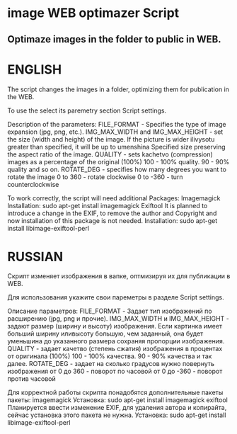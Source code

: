 # image WEB optimazer Script
## Optimaze images in the folder to public in WEB.

# ENGLISH
The script changes the images in a folder, optimizing them for publication in the WEB.

To use the select its paremetry section Script settings.

Description of the parameters:
FILE_FORMAT - Specifies the type of image expansion (jpg, png, etc.).
IMG_MAX_WIDTH and IMG_MAX_HEIGHT - set the size (width and height) of the image.
  If the picture is wider ilivysotu greater than specified, it will be up to umenshina
  Specified size preserving the aspect ratio of the image.
QUALITY - sets kachetvo (compression) images as a percentage of the original (100%)
  100 - 100% quality.
  90 - 90% quality and so on.
ROTATE_DEG - specifies how many degrees you want to rotate the image
  0 to 360 - rotate clockwise
  0 to -360 - turn counterclockwise

To work correctly, the script will need additional Packages:
  Imagemagick
    Installation: sudo apt-get install imagemagick
  Exiftool
  It is planned to introduce a change in the EXIF, to remove 
  the author and Copyright and now installation of this 
  package is not needed.
    Installation: sudo apt-get install libimage-exiftool-perl

# RUSSIAN
Скрипт изменяет изображения в вапке, оптмизируя их для публикации в WEB.

Для использования укажите свои пареметры в разделе Script settings.

Описание параметров:
FILE_FORMAT - Задает тип изображений по расширению (jpg, png и прочие).
IMG_MAX_WIDTH и IMG_MAX_HEIGHT - задают размер (ширину и высоту) изображения.
  Если картинка имеет больший ширину иливысоту большую, чем заданный, она будет уменьшина до
  указанного размера сохраняя пропорции изображения.
QUALITY - задает качетво (степень сжатия) изображения в процентах от оригинала (100%)
  100 - 100% качества.
  90 - 90% качества и так далее.
ROTATE_DEG - задает на сколько градусов нужно повернуть изображения
  от 0 до 360  - поворот по часовой 
  от 0 до -360 - поворот против часовой

Для корректной работы скрипта понадобятся дополнительные пакеты пакеты:
  imagemagick
    Установка: sudo apt-get install imagemagick
  exiftool
  Планируется ввести изменение EXIF, для удаления автора 
  и копирайта, сейчас установка этого пакета не нужна.
    Установка: sudo apt-get install libimage-exiftool-perl

